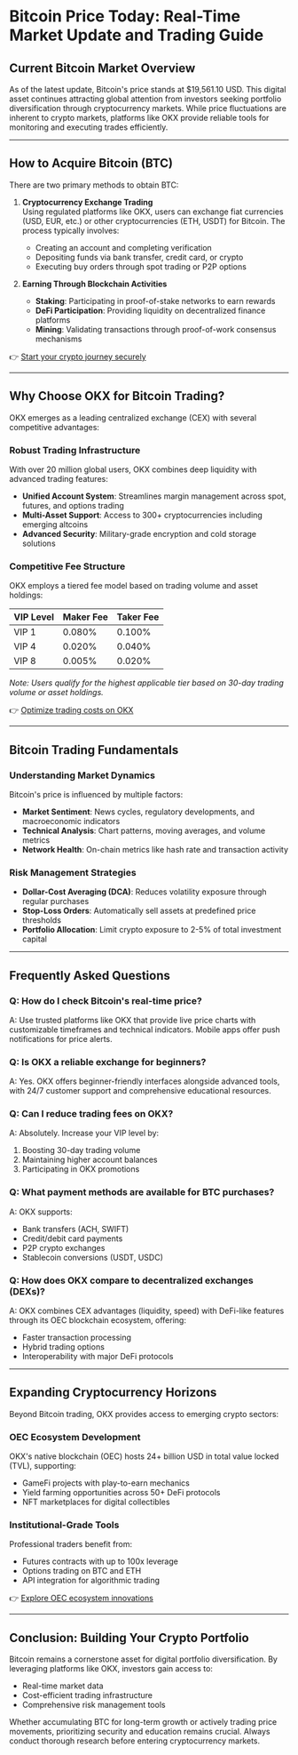 # Bitcoin Price Today: Real-Time Market Update and Trading Guide

## Current Bitcoin Market Overview  
As of the latest update, Bitcoin's price stands at $19,561.10 USD. This digital asset continues attracting global attention from investors seeking portfolio diversification through cryptocurrency markets. While price fluctuations are inherent to crypto markets, platforms like OKX provide reliable tools for monitoring and executing trades efficiently.

---

## How to Acquire Bitcoin (BTC)  
There are two primary methods to obtain BTC:  

1. **Cryptocurrency Exchange Trading**  
   Using regulated platforms like OKX, users can exchange fiat currencies (USD, EUR, etc.) or other cryptocurrencies (ETH, USDT) for Bitcoin. The process typically involves:  
   - Creating an account and completing verification  
   - Depositing funds via bank transfer, credit card, or crypto  
   - Executing buy orders through spot trading or P2P options  

2. **Earning Through Blockchain Activities**  
   - **Staking**: Participating in proof-of-stake networks to earn rewards  
   - **DeFi Participation**: Providing liquidity on decentralized finance platforms  
   - **Mining**: Validating transactions through proof-of-work consensus mechanisms  

👉 [Start your crypto journey securely](https://bit.ly/okx-bonus)  

---

## Why Choose OKX for Bitcoin Trading?  
OKX emerges as a leading centralized exchange (CEX) with several competitive advantages:  

### Robust Trading Infrastructure  
With over 20 million global users, OKX combines deep liquidity with advanced trading features:  
- **Unified Account System**: Streamlines margin management across spot, futures, and options trading  
- **Multi-Asset Support**: Access to 300+ cryptocurrencies including emerging altcoins  
- **Advanced Security**: Military-grade encryption and cold storage solutions  

### Competitive Fee Structure  
OKX employs a tiered fee model based on trading volume and asset holdings:  

| VIP Level | Maker Fee | Taker Fee |  
|----------|-----------|-----------|  
| VIP 1    | 0.080%    | 0.100%    |  
| VIP 4    | 0.020%    | 0.040%    |  
| VIP 8    | 0.005%    | 0.020%    |  

*Note: Users qualify for the highest applicable tier based on 30-day trading volume or asset holdings.*  

👉 [Optimize trading costs on OKX](https://bit.ly/okx-bonus)  

---

## Bitcoin Trading Fundamentals  
### Understanding Market Dynamics  
Bitcoin's price is influenced by multiple factors:  
- **Market Sentiment**: News cycles, regulatory developments, and macroeconomic indicators  
- **Technical Analysis**: Chart patterns, moving averages, and volume metrics  
- **Network Health**: On-chain metrics like hash rate and transaction activity  

### Risk Management Strategies  
- **Dollar-Cost Averaging (DCA)**: Reduces volatility exposure through regular purchases  
- **Stop-Loss Orders**: Automatically sell assets at predefined price thresholds  
- **Portfolio Allocation**: Limit crypto exposure to 2-5% of total investment capital  

---

## Frequently Asked Questions  

### Q: How do I check Bitcoin's real-time price?  
A: Use trusted platforms like OKX that provide live price charts with customizable timeframes and technical indicators. Mobile apps offer push notifications for price alerts.  

### Q: Is OKX a reliable exchange for beginners?  
A: Yes. OKX offers beginner-friendly interfaces alongside advanced tools, with 24/7 customer support and comprehensive educational resources.  

### Q: Can I reduce trading fees on OKX?  
A: Absolutely. Increase your VIP level by:  
1. Boosting 30-day trading volume  
2. Maintaining higher account balances  
3. Participating in OKX promotions  

### Q: What payment methods are available for BTC purchases?  
A: OKX supports:  
- Bank transfers (ACH, SWIFT)  
- Credit/debit card payments  
- P2P crypto exchanges  
- Stablecoin conversions (USDT, USDC)  

### Q: How does OKX compare to decentralized exchanges (DEXs)?  
A: OKX combines CEX advantages (liquidity, speed) with DeFi-like features through its OEC blockchain ecosystem, offering:  
- Faster transaction processing  
- Hybrid trading options  
- Interoperability with major DeFi protocols  

---

## Expanding Cryptocurrency Horizons  
Beyond Bitcoin trading, OKX provides access to emerging crypto sectors:  

### OEC Ecosystem Development  
OKX's native blockchain (OEC) hosts 24+ billion USD in total value locked (TVL), supporting:  
- GameFi projects with play-to-earn mechanics  
- Yield farming opportunities across 50+ DeFi protocols  
- NFT marketplaces for digital collectibles  

### Institutional-Grade Tools  
Professional traders benefit from:  
- Futures contracts with up to 100x leverage  
- Options trading on BTC and ETH  
- API integration for algorithmic trading  

👉 [Explore OEC ecosystem innovations](https://bit.ly/okx-bonus)  

---

## Conclusion: Building Your Crypto Portfolio  
Bitcoin remains a cornerstone asset for digital portfolio diversification. By leveraging platforms like OKX, investors gain access to:  
- Real-time market data  
- Cost-efficient trading infrastructure  
- Comprehensive risk management tools  

Whether accumulating BTC for long-term growth or actively trading price movements, prioritizing security and education remains crucial. Always conduct thorough research before entering cryptocurrency markets.